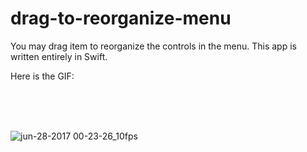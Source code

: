 # drag-to-reorganize-menu

You may drag item to reorganize the controls in the menu. This app is written entirely in Swift.

Here is the GIF:

<br /><br /><br />

![jun-28-2017 00-23-26_10fps](https://user-images.githubusercontent.com/1393085/27625081-2c88f578-5b98-11e7-8eea-f6af8138c6b6.gif)
